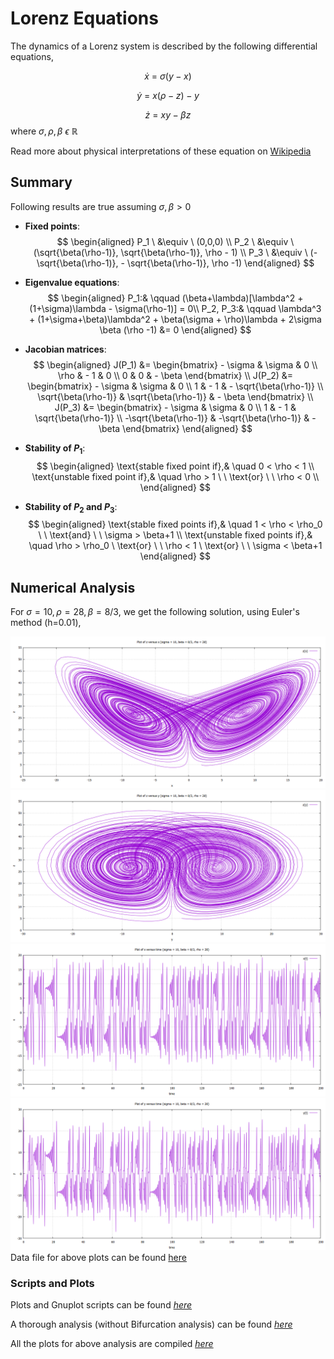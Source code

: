  
# Lorenz Equations

The dynamics of a Lorenz system is described by the following differential equations, 

$$
\dot{x} \ = \ \sigma (y - x) 
$$
	
$$
\dot{y} \ = \ x(\rho - z) - y 
$$
	
$$
\dot{z} \ = \ xy - \beta z
$$
	where $\sigma, \rho, \beta \ \epsilon \ \mathbb{R}$

Read more about physical interpretations of these equation on [Wikipedia](https://en.wikipedia.org/wiki/Lorenz_system)

## Summary 
Following results are true assuming $\sigma, \beta > 0$

- **Fixed points**:
$$ 
				\begin{aligned}
				P_1 \ &\equiv \ (0,0,0) \\
				P_2 \ &\equiv \ (\sqrt{\beta(\rho-1)}, \sqrt{\beta(\rho-1)}, \rho - 1) \\
				P_3 \ &\equiv \ (- \sqrt{\beta(\rho-1)}, - \sqrt{\beta(\rho-1)}, \rho -1)
				\end{aligned}			
$$
		
- **Eigenvalue equations**:
$$
			\begin{aligned}
				P_1:& \qquad (\beta+\lambda)[\lambda^2 + (1+\sigma)\lambda - \sigma(\rho-1)] = 0\\
				P_2, P_3:& \qquad \lambda^3 + (1+\sigma+\beta)\lambda^2 + \beta(\sigma + \rho)\lambda + 2\sigma \beta (\rho -1) &= 0
			\end{aligned}	
$$
		
- **Jacobian matrices**:
$$
			\begin{aligned}
				J(P_1) &= \begin{bmatrix}
					- \sigma &  \sigma & 0 \\
					\rho  &  - 1 & 0 \\
					0 & 0 & - \beta 
				\end{bmatrix}	\\
				J(P_2) &= \begin{bmatrix}
					- \sigma &  \sigma & 0 \\
					1 &  - 1 & - \sqrt{\beta(\rho-1)} \\
					\sqrt{\beta(\rho-1)} & \sqrt{\beta(\rho-1)} & - \beta 
				\end{bmatrix} \\
				J(P_3) &= \begin{bmatrix}
					- \sigma &  \sigma & 0 \\
					1 &  - 1 &  \sqrt{\beta(\rho-1)} \\
					-\sqrt{\beta(\rho-1)} & -\sqrt{\beta(\rho-1)} & - \beta 
				\end{bmatrix}
			\end{aligned}	
$$
		
- **Stability of $P_1$**:
$$
			\begin{aligned}
				\text{stable fixed point if},& \quad 0 < \rho < 1 \\
				\text{unstable fixed point if},& \quad  \rho > 1 \ \ \text{or} \ \ \rho < 0 \\
			\end{aligned}
$$
		
- **Stability of $P_2$ and $P_3$**:
$$
			\begin{aligned}
				\text{stable fixed points if},& \quad 1 < \rho < \rho_0 \ \ \text{and} \ \ \sigma > \beta+1 \\
				\text{unstable fixed points if},& \quad  \rho > \rho_0  \ \text{or} \ \ \rho < 1 \ \text{or} \ \ \sigma < \beta+1
			\end{aligned}
$$
## Numerical Analysis
For $\sigma = 10, \rho = 28, \beta = 8/3$, we get the following solution, using Euler's method (h=0.01),

![Plot of z vs x](LEa.png)
![Plot of z vs y](LEb.png)
![Plot of x vs t](LEc.png)
![Plot of y vs t](LEd.png)
Data file for above plots can be found [here]()

### Scripts and Plots
Plots and Gnuplot scripts can be found [*here*](/LSA/plots)

A thorough analysis (without Bifurcation analysis) can be found [*here*](Lorenz_analysis.pdf)

All the plots for above analysis are compiled [*here*](Lorenz_plots.pdf)

